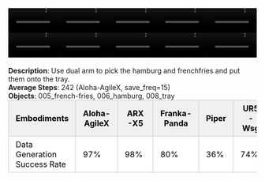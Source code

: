 <!DOCTYPE html>
<html lang="en">
<body>
    <div style="display: flex;">
        <video src="./task_video_clean/place_burger_fries/aloha-agilex_head.mp4" controls loop muted autoplay style="width: 20.0%;"></video>
        <video src="./task_video_clean/place_burger_fries/franka-panda_head.mp4" controls loop muted autoplay style="width: 20.0%;"></video>
        <video src="./task_video_clean/place_burger_fries/ARX-X5_head.mp4" controls loop muted autoplay style="width: 20.0%;"></video>
        <video src="./task_video_clean/place_burger_fries/piper_head.mp4" controls loop muted autoplay style="width: 20.0%;"></video>
        <video src="./task_video_clean/place_burger_fries/ur5-wsg_head.mp4" controls loop muted autoplay style="width: 20.0%;"></video>
    </div>
    <div style="display: flex;">
        <video src="./task_video_clean/place_burger_fries/aloha-agilex_world.mp4" controls loop muted autoplay style="width: 20.0%;"></video>
        <video src="./task_video_clean/place_burger_fries/franka-panda_world.mp4" controls loop muted autoplay style="width: 20.0%;"></video>
        <video src="./task_video_clean/place_burger_fries/ARX-X5_world.mp4" controls loop muted autoplay style="width: 20.0%;"></video>
        <video src="./task_video_clean/place_burger_fries/piper_world.mp4" controls loop muted autoplay style="width: 20.0%;"></video>
        <video src="./task_video_clean/place_burger_fries/ur5-wsg_world.mp4" controls loop muted autoplay style="width: 20.0%;"></video>
    </div>
    <br><b>Description</b>: Use dual arm to pick the hamburg and frenchfries and put them onto the tray.<br>
    <b>Average Steps</b>: 242 (Aloha-AgileX, save_freq=15)<br>
    <b>Objects</b>: 005_french-fries, 006_hamburg, 008_tray<br>
    <table style="margin:0 auto;border-collapse:collapse;width:auto;min-width:180px;background-color:white;">
        <thead>
            <tr style="background:#f0f0f0;">
                <th style="border:1px solid #ccc;padding:6px 14px;color:black;">Embodiments</th>
                <th style="border:1px solid #ccc;padding:6px 14px;color:black;">Aloha-AgileX</th>
                <th style="border:1px solid #ccc;padding:6px 14px;color:black;">ARX-X5</th>
                <th style="border:1px solid #ccc;padding:6px 14px;color:black;">Franka-Panda</th>
                <th style="border:1px solid #ccc;padding:6px 14px;color:black;">Piper</th>
                <th style="border:1px solid #ccc;padding:6px 14px;color:black;">UR5-Wsg</th>
            </tr>
        </thead>
        <tbody>
            <tr style="background:white;">
                <td style="border:1px solid #ccc;padding:6px 14px;color:black;">Data Generation Success Rate</td>
                <td style="border:1px solid #ccc;padding:6px 14px;color:black;">97%</td>
                <td style="border:1px solid #ccc;padding:6px 14px;color:black;">98%</td>
                <td style="border:1px solid #ccc;padding:6px 14px;color:black;">80%</td>
                <td style="border:1px solid #ccc;padding:6px 14px;color:black;">36%</td>
                <td style="border:1px solid #ccc;padding:6px 14px;color:black;">74%</td>
            </tr>
        </tbody>
    </table>
</body>
</html>
